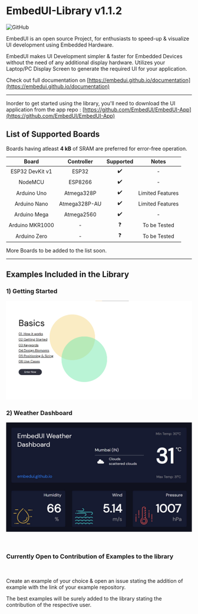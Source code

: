 # EmbedUI-Library v1.1.2 

![GitHub](https://img.shields.io/github/license/EmbedUI/EmbedUI-Library?style=for-the-badge) 

EmbedUI  is an open source Project, for enthusiasts to speed-up & visualize UI development using Embedded Hardware.

EmbedUI makes UI Development simpler & faster for Embedded Devices without the need of any additional display hardware. Utilizes your Laptop/PC Display Screen to generate the required UI for your application.


Check out full documentation on [https://embedui.github.io/documentation](https://embedui.github.io/documentation)

---

Inorder to get started using the library, you'll need to download the UI application from the app repo : [https://github.com/EmbedUI/EmbedUI-App](https://github.com/EmbedUI/EmbedUI-App)


## List of Supported Boards


Boards having atleast **4 kB** of SRAM are preferred for error-free operation. 


|Board  | Controller|     Supported      |   Notes    |
| :--------: |:-------------:|:-------------:| :---------:|
| ESP32 DevKit v1 | ESP32 | ✔️     |     - |
| NodeMCU | ESP8266|  ✔️    |    -   |
| Arduino Uno | Atmega328P |   ✔️    |  Limited Features    |
| Arduino Nano | Atmega328P-AU |    ✔️   |   Limited Features   |
| Arduino Mega | Atmega2560 |    ✔️   |  -   |
| Arduino MKR1000 | - |   ❓   |   To be Tested    |
| Arduino Zero | - |   ❓   |   To be Tested    |


More Boards to be added to the list soon.

---

## Examples Included in the Library

### 1) Getting Started

![image1](https://github.com/EmbedUI/EmbedUI.github.io/blob/main/img/gettingStartedDemo.png)


### 2) Weather Dashboard

![image2](https://github.com/EmbedUI/EmbedUI.github.io/blob/main/img/WeatherDashboard.jpg)


<br>

### Currently Open to Contribution of Examples to the library
<br>

Create an example of your choice & open an issue stating the addition of example with the link of your example repository. 

The best examples will be surely added to the library stating the contribution of the respective user. 




